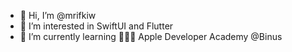 - 👋 Hi, I’m @mrifkiw
- 👀 I’m interested in SwiftUI and Flutter
- 🌱 I’m currently learning 🧑🏻‍💻 Apple Developer Academy @Binus 


<!---
mrifkiw/mrifkiw is a ✨ special ✨ repository because its `README.md` (this file) appears on your GitHub profile.
You can click the Preview link to take a look at your changes.
--->
